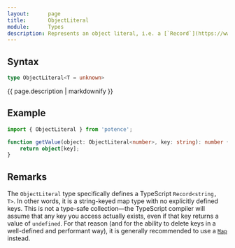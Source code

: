 ```yaml
---
layout:      page
title:       ObjectLiteral
module:      Types
description: Represents an object literal, i.e. a [`Record`](https://www.typescriptlang.org/docs/handbook/utility-types.html#recordkeystype) composed of a string key and a value.
---
```

## Syntax

```ts
type ObjectLiteral<T = unknown>
```

<p class="description">{{ page.description | markdownify }}</p>

## Example

```ts
import { ObjectLiteral } from 'potence';

function getValue(object: ObjectLiteral<number>, key: string): number {
    return object[key];
}
```

## Remarks

The `ObjectLiteral` type specifically defines a TypeScript `Record<string, T>`.
In other words, it is a string-keyed map type with no explicitly defined keys.
This is not a type-safe collection—the TypeScript compiler will assume that
any key you access actually exists, even if that key returns a value of `undefined`.
For that reason (and for the ability to delete keys in a well-defined and performant way),
it is generally recommended to use a [`Map`](https://developer.mozilla.org/en-US/docs/Web/JavaScript/Reference/Global_Objects/Map)
instead.

